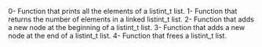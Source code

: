 0- Function that prints all the elements of a listint_t list.
1- Function that returns the number of elements in a linked listint_t list.
2- Function that adds a new node at the beginning of a listint_t list.
3- Function that adds a new node at the end of a listint_t list.
4- Function that frees a listint_t list.